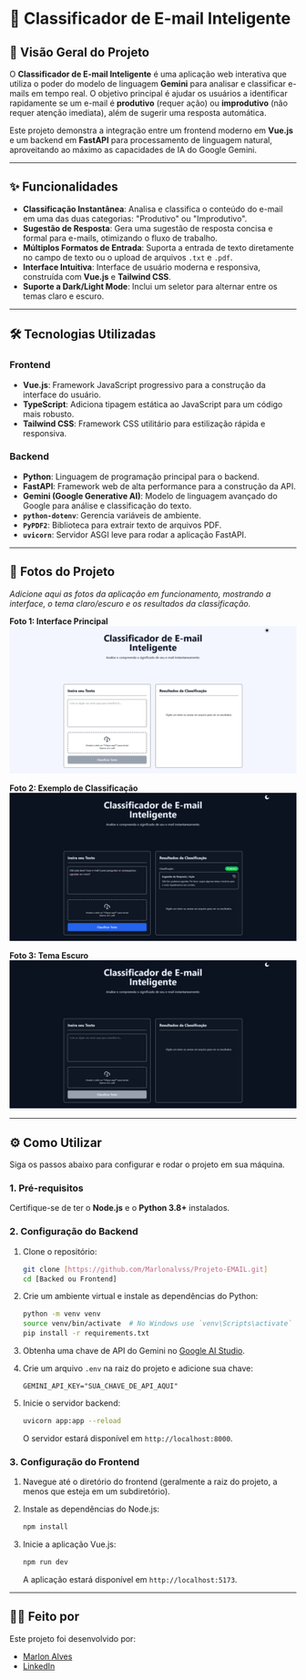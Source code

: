 # 📧 Classificador de E-mail Inteligente

## 🚀 Visão Geral do Projeto

O **Classificador de E-mail Inteligente** é uma aplicação web interativa que utiliza o poder do modelo de linguagem **Gemini** para analisar e classificar e-mails em tempo real. O objetivo principal é ajudar os usuários a identificar rapidamente se um e-mail é **produtivo** (requer ação) ou **improdutivo** (não requer atenção imediata), além de sugerir uma resposta automática.

Este projeto demonstra a integração entre um frontend moderno em **Vue.js** e um backend em **FastAPI** para processamento de linguagem natural, aproveitando ao máximo as capacidades de IA do Google Gemini.

-----

## ✨ Funcionalidades

  * **Classificação Instantânea**: Analisa e classifica o conteúdo do e-mail em uma das duas categorias: "Produtivo" ou "Improdutivo".
  * **Sugestão de Resposta**: Gera uma sugestão de resposta concisa e formal para e-mails, otimizando o fluxo de trabalho.
  * **Múltiplos Formatos de Entrada**: Suporta a entrada de texto diretamente no campo de texto ou o upload de arquivos `.txt` e `.pdf`.
  * **Interface Intuitiva**: Interface de usuário moderna e responsiva, construída com **Vue.js** e **Tailwind CSS**.
  * **Suporte a Dark/Light Mode**: Inclui um seletor para alternar entre os temas claro e escuro.

-----

## 🛠️ Tecnologias Utilizadas

### Frontend

  * **Vue.js**: Framework JavaScript progressivo para a construção da interface do usuário.
  * **TypeScript**: Adiciona tipagem estática ao JavaScript para um código mais robusto.
  * **Tailwind CSS**: Framework CSS utilitário para estilização rápida e responsiva.

### Backend

  * **Python**: Linguagem de programação principal para o backend.
  * **FastAPI**: Framework web de alta performance para a construção da API.
  * **Gemini (Google Generative AI)**: Modelo de linguagem avançado do Google para análise e classificação do texto.
  * **`python-dotenv`**: Gerencia variáveis de ambiente.
  * **`PyPDF2`**: Biblioteca para extrair texto de arquivos PDF.
  * **`uvicorn`**: Servidor ASGI leve para rodar a aplicação FastAPI.

-----

## 📸 Fotos do Projeto

*Adicione aqui as fotos da aplicação em funcionamento, mostrando a interface, o tema claro/escuro e os resultados da classificação.*

**Foto 1: Interface Principal**
*![Interface Principal](./Docs/Screenshot%202025-09-12%20at%2022-06-36%20Classificador%20de%20E-mails.png)*

**Foto 2: Exemplo de Classificação**
*![Exemplo de Classificação](./Docs/Screenshot%202025-09-12%20at%2022-07-35%20Classificador%20de%20E-mails.png)*

**Foto 3: Tema Escuro**
*![Tema Escuro](./Docs/Screenshot%202025-09-12%20at%2022-06-44%20Classificador%20de%20E-mails.png)*

-----

## ⚙️ Como Utilizar

Siga os passos abaixo para configurar e rodar o projeto em sua máquina.

### 1\. Pré-requisitos

Certifique-se de ter o **Node.js** e o **Python 3.8+** instalados.

### 2\. Configuração do Backend

1.  Clone o repositório:

    ```bash
    git clone [https://github.com/Marlonalvss/Projeto-EMAIL.git]
    cd [Backed ou Frontend]
    ```

2.  Crie um ambiente virtual e instale as dependências do Python:

    ```bash
    python -m venv venv
    source venv/bin/activate  # No Windows use `venv\Scripts\activate`
    pip install -r requirements.txt
    ```

3.  Obtenha uma chave de API do Gemini no [Google AI Studio](https://aistudio.google.com/).

4.  Crie um arquivo `.env` na raiz do projeto e adicione sua chave:

    ```
    GEMINI_API_KEY="SUA_CHAVE_DE_API_AQUI"
    ```

5.  Inicie o servidor backend:

    ```bash
    uvicorn app:app --reload
    ```

    O servidor estará disponível em `http://localhost:8000`.

### 3\. Configuração do Frontend

1.  Navegue até o diretório do frontend (geralmente a raiz do projeto, a menos que esteja em um subdiretório).

2.  Instale as dependências do Node.js:

    ```bash
    npm install
    ```

3.  Inicie a aplicação Vue.js:

    ```bash
    npm run dev
    ```

    A aplicação estará disponível em `http://localhost:5173`.

-----

## 🧑‍💻 Feito por

Este projeto foi desenvolvido por:

    

  * [Marlon Alves](https://github.com/Marlonalvss)
  * [LinkedIn](https://www.linkedin.com/in/marlon-alvss/)